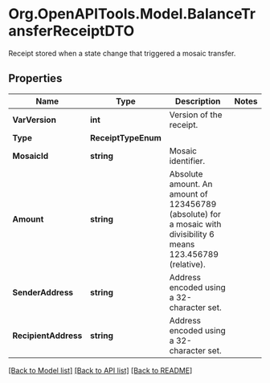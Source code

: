 # Org.OpenAPITools.Model.BalanceTransferReceiptDTO
Receipt stored when a state change that triggered a mosaic transfer.

## Properties

Name | Type | Description | Notes
------------ | ------------- | ------------- | -------------
**VarVersion** | **int** | Version of the receipt. | 
**Type** | **ReceiptTypeEnum** |  | 
**MosaicId** | **string** | Mosaic identifier. | 
**Amount** | **string** | Absolute amount. An amount of 123456789 (absolute) for a mosaic with divisibility 6 means 123.456789 (relative). | 
**SenderAddress** | **string** | Address encoded using a 32-character set. | 
**RecipientAddress** | **string** | Address encoded using a 32-character set. | 

[[Back to Model list]](../README.md#documentation-for-models) [[Back to API list]](../README.md#documentation-for-api-endpoints) [[Back to README]](../README.md)


